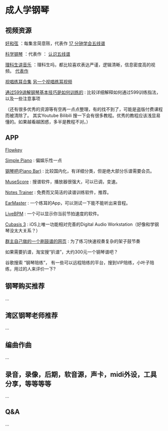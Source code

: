 # 成人学钢琴

## 视频资源
[好和弦](https://www.youtube.com/c/NiceChord%E5%A5%BD%E5%92%8C%E5%BC%A6)  ：每集言简意赅，代表作 [17 分钟学会五线谱](https://www.youtube.com/watch?v=qkt5X_4FJBY)

[科学钢琴](https://www.youtube.com/channel/UC5klt5JEz-CcNwPlLSHqlAQ) ：代表作 ： [认识五线谱](https://www.youtube.com/watch?v=o5p15cvndPw)

[理科生讲音乐](https://www.youtube.com/c/%E7%90%86%E7%A7%91%E7%94%9F%E8%AE%B2%E9%9F%B3%E4%B9%90) ：理科生吗，都比较喜欢表达严谨，逻辑清晰，信息密度高的视频。 [代表作](https://www.youtube.com/watch?v=vSqoWFauosM)

[视唱练耳合集](https://www.bilibili.com/video/BV1YK4y1P79E)
[另一个视唱练耳视频](https://www.youtube.com/watch?v=vsr5s0j4mlU&list=PLfI295NRzYD9kRTdL5xJwqnZocSnfLB2e&index=8) 

[通过599讲解钢琴基本技巧是如何训练的](https://www.bilibili.com/video/BV1pZ4y1j76T) : 比较详细解释如何通过599训练指法，以及一些注意事项


（还有很多优秀的资源等有空再一点点整理，有的找不到了，可能是盗版付费课程而被清除了。
其实Youtube Bilibili 搜一下会有很多教程。优秀的教程应该浅显易懂的。如果越看越困惑，多半是教程不对。）


## APP
[Flowkey](https://www.flowkey.com/en)

[Simple Piano](https://apps.apple.com/us/app/simply-piano-by-joytunes/id1019442026) : 偏娱乐性一点

[钢琴吧(Piano Bar)](https://www.tan8.com/) : 比较国内化，有详细分类，但是绝大部分乐谱需要会员。

[MuseScore](https://musescore.org/) : 搜谱软件，播放器很强大，可以已调，变速。

[Notes Trainer](https://apps.apple.com/us/app/notes-sight-reading-trainer/id874386416) : 免费而又简洁的读谱训练软件，推荐。

[EarMaster](https://www.earmaster.com/) : 一个练耳的App，可以测试一下能不能听出来音程。

[LiveBPM](https://apps.apple.com/us/app/livebpm-beat-detector/id554766778) : 一个可以显示你当前节拍速度的软件。

[Cubasis 3](https://apps.apple.com/us/app/cubasis-3-daw-studio/id1207839273) : iOS上唯一功能相对完善的Digital Audio Workstation（好像和学钢琴没太大关系？）

[群主自己做的一个刷鼓谱的网页](https://master.dmgkx8n1iiiud.amplifyapp.com/) : 为了练习快速视奏复杂的架子鼓节奏

如果需要扒谱，淘宝搜“扒谱”，大约300元一个钢琴谱吧？

谷歌搜索 “钢琴陪练”， 有一些可以远程陪练的平台，搜到VIP陪练，小叶子陪练，用过的人来评价一下?


## 钢琴购买推荐
...

## 湾区钢琴老师推荐
...

## 编曲作曲
...

## 录音，录像，后期，软音源，声卡，midi外设，工具分享，等等等等
... 

## Q&A
...